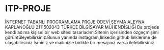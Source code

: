 # ITP-PROJE
İNTERNET TABANLI PROGRAMLAMA PROJE ÖDEVİ
ŞEYMA ALEYNA KAPLANOĞLU
2111502043
TÜRKÇE BİLGİSAYAR MÜHENDİSLİĞİ
    Bu projede kendi adıma kişisel bir web sitesi tasarladım.Sitenin içerisinden özgeçmişimi görüntüleyebilirsiniz.Bunun 
yanında instagram,linkedin,github linklerime de ulaşabilirsiniz.İsminiz ve mailinizle birlikte bir mesajınız varsa iletebilirsiniz.
